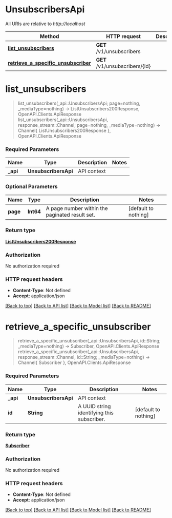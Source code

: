 # UnsubscribersApi

All URIs are relative to *http://localhost*

Method | HTTP request | Description
------------- | ------------- | -------------
[**list_unsubscribers**](UnsubscribersApi.md#list_unsubscribers) | **GET** /v1/unsubscribers | 
[**retrieve_a_specific_unsubscriber**](UnsubscribersApi.md#retrieve_a_specific_unsubscriber) | **GET** /v1/unsubscribers/{id} | 


# **list_unsubscribers**
> list_unsubscribers(_api::UnsubscribersApi; page=nothing, _mediaType=nothing) -> ListUnsubscribers200Response, OpenAPI.Clients.ApiResponse <br/>
> list_unsubscribers(_api::UnsubscribersApi, response_stream::Channel; page=nothing, _mediaType=nothing) -> Channel{ ListUnsubscribers200Response }, OpenAPI.Clients.ApiResponse



### Required Parameters

Name | Type | Description  | Notes
------------- | ------------- | ------------- | -------------
 **_api** | **UnsubscribersApi** | API context | 

### Optional Parameters

Name | Type | Description  | Notes
------------- | ------------- | ------------- | -------------
 **page** | **Int64**| A page number within the paginated result set. | [default to nothing]

### Return type

[**ListUnsubscribers200Response**](ListUnsubscribers200Response.md)

### Authorization

No authorization required

### HTTP request headers

 - **Content-Type**: Not defined
 - **Accept**: application/json

[[Back to top]](#) [[Back to API list]](../README.md#api-endpoints) [[Back to Model list]](../README.md#models) [[Back to README]](../README.md)

# **retrieve_a_specific_unsubscriber**
> retrieve_a_specific_unsubscriber(_api::UnsubscribersApi, id::String; _mediaType=nothing) -> Subscriber, OpenAPI.Clients.ApiResponse <br/>
> retrieve_a_specific_unsubscriber(_api::UnsubscribersApi, response_stream::Channel, id::String; _mediaType=nothing) -> Channel{ Subscriber }, OpenAPI.Clients.ApiResponse



### Required Parameters

Name | Type | Description  | Notes
------------- | ------------- | ------------- | -------------
 **_api** | **UnsubscribersApi** | API context | 
**id** | **String**| A UUID string identifying this subscriber. | [default to nothing]

### Return type

[**Subscriber**](Subscriber.md)

### Authorization

No authorization required

### HTTP request headers

 - **Content-Type**: Not defined
 - **Accept**: application/json

[[Back to top]](#) [[Back to API list]](../README.md#api-endpoints) [[Back to Model list]](../README.md#models) [[Back to README]](../README.md)

